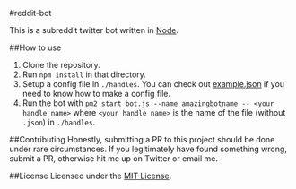 #reddit-bot

This is a subreddit twitter bot written in [Node](https://nodejs.org).

##How to use
1. Clone the repository.
2. Run `npm install` in that directory.
3. Setup a config file in `./handles`. You can check out [example.json](/handles/example.json) if you need to know how to make a config file.
4. Run the bot with `pm2 start bot.js --name amazingbotname -- <your handle name>` where `<your handle name>` is the name of the file (without `.json`) in `./handles`.

##Contributing
Honestly, submitting a PR to this project should be done under rare circumstances. If you legitimately have found something wrong, submit a PR, otherwise hit me up on Twitter or email me.

##License
Licensed under the [MIT License](LICENSE.md).

